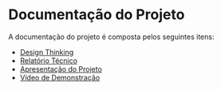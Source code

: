 # Documentação do Projeto

A documentação do projeto é composta pelos seguintes itens: 
 - [Design Thinking](https://github.com/ICEI-PUC-Minas-PPLCC-TI/ti-1-ppl-cc-m-20231-finaciart/blob/master/docs/concepcao/PPLCC-M%20-%20T1-G02%20-%20Finan%C3%A7as.pdf)
 - [Relatório Técnico](https://github.com/ICEI-PUC-Minas-PPLCC-TI/ti-1-ppl-cc-m-20231-finaciart/blob/master/docs/relatorio/relatorio.md)
 - [Apresentação do Projeto](apresentacao/apresentacao%20-%20TEMPLATE.pptx)
 - [Vídeo de Demonstração](https://youtube.com)

